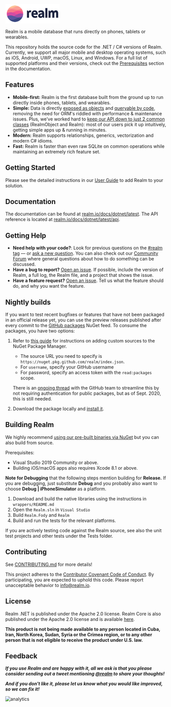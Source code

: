 ![Realm](https://github.com/realm/realm-dotnet/raw/master/logo.png)

Realm is a mobile database that runs directly on phones, tablets or wearables.

This repository holds the source code for the .NET / C# versions of Realm. Currently, we support all major mobile and desktop operating systems, such as iOS, Android, UWP, macOS, Linux, and Windows. For a full list of supported platforms and their versions, check out the [Prerequisites](https://realm.io/docs/dotnet/latest/#prerequisites) section in the documentation.

## Features

* **Mobile-first:** Realm is the first database built from the ground up to run directly inside phones, tablets, and wearables.
* **Simple:** Data is directly [exposed as objects](https://realm.io/docs/dotnet/latest/#models) and [queryable by code](https://realm.io/docs/dotnet/latest/#queries), removing the need for ORM's riddled with performance & maintenance issues. Plus, we've worked hard to [keep our API down to just 2 common classes](https://realm.io/docs/dotnet/latest/api/) (RealmObject and Realm): most of our users pick it up intuitively, getting simple apps up & running in minutes.
* **Modern:** Realm supports relationships, generics, vectorization and modern C# idioms.
* **Fast:** Realm is faster than even raw SQLite on common operations while maintaining an extremely rich feature set.

## Getting Started

Please see the detailed instructions in our [User Guide](https://realm.io/docs/dotnet/latest/#installation) to add Realm to your solution.

## Documentation

The documentation can be found at [realm.io/docs/dotnet/latest](https://realm.io/docs/dotnet/latest).
The API reference is located at [realm.io/docs/dotnet/latest/api](https://realm.io/docs/dotnet/latest/api).

## Getting Help

- **Need help with your code?**: Look for previous questions on the  [#realm tag](https://stackoverflow.com/questions/tagged/realm?sort=newest) — or [ask a new question](https://stackoverflow.com/questions/ask?tags=realm). You can also check out our [Community Forum](https://developer.mongodb.com/community/forums/tags/c/realm/9/realm-sdk) where general questions about how to do something can be discussed.
- **Have a bug to report?** [Open an issue](https://github.com/realm/realm-dotnet/issues/new). If possible, include the version of Realm, a full log, the Realm file, and a project that shows the issue.
- **Have a feature request?** [Open an issue](https://github.com/realm/realm-dotnet/issues/new). Tell us what the feature should do, and why you want the feature.

## Nightly builds

If you want to test recent bugfixes or features that have not been packaged in an official release yet, you can use the preview releases published after every
commit to the [GitHub packages](https://github.com/realm/realm-dotnet/packages) NuGet feed. To consume the packages, you have two options:
1. Refer to [this guide](https://www.visualstudio.com/en-us/docs/package/nuget/consume) for instructions on adding custom sources to the NuGet Package Manager.
    - The source URL you need to specify is `https://nuget.pkg.github.com/realm/index.json`. 
    - For `username`, specify your GitHub username
    - For password, specify an access token with the `read:packages` scope.
  
    There is an [ongoing thread](https://github.community/t/download-from-github-package-registry-without-authentication/) with the GitHub team to 
    streamline this by not requiring authentication for public packages, but as of Sept. 2020, this is still needed.
1. Download the package locally and [install it](https://stackoverflow.com/questions/10240029/how-do-i-install-a-nuget-package-nupkg-file-locally).

## Building Realm

We highly recommend [using our pre-built binaries via NuGet](https://realm.io/docs/dotnet/latest/#installation) but you can also build from source.

Prerequisites:

* Visual Studio 2019 Community or above.
* Building iOS/macOS apps also requires Xcode 8.1 or above.

**Note for Debugging** that the following steps mention building for **Release.** If you are debugging, just substitute **Debug** and you probably also want to choose **Debug | iPhoneSimulator** as a platform.

1. Download and build the native libraries using the instructions in `wrappers/README.md`
1. Open the `Realm.sln` in `Visual Studio`
1. Build `Realm.Fody` and `Realm`
1. Build and run the tests for the relevant platforms.

If you are actively testing code against the Realm source, see also the unit test projects and other tests under the Tests folder.

## Contributing

See [CONTRIBUTING.md](CONTRIBUTING.md) for more details!

This project adheres to the [Contributor Covenant Code of Conduct](https://realm.io/conduct).
By participating, you are expected to uphold this code. Please report
unacceptable behavior to [info@realm.io](mailto:info@realm.io).

## License

Realm .NET is published under the Apache 2.0 license.
Realm Core is also published under the Apache 2.0 license and is available
[here](https://github.com/realm/realm-core).

**This product is not being made available to any person located in Cuba, Iran,
North Korea, Sudan, Syria or the Crimea region, or to any other person that is
not eligible to receive the product under U.S. law.**

## Feedback

**_If you use Realm and are happy with it, all we ask is that you please consider sending out a tweet mentioning [@realm](https://twitter.com/realm) to share your thoughts!_**

**_And if you don't like it, please let us know what you would like improved, so we can fix it!_**

![analytics](https://ga-beacon.appspot.com/UA-50247013-2/realm-dotnet/README?pixel)
